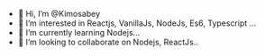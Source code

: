 - 👋 Hi, I’m @Kimosabey
- 👀 I’m interested in Reactjs, VanillaJs, NodeJs, Es6, Typescript ...
- 🌱 I’m currently learning Nodejs...
- 💞️ I’m looking to collaborate on Nodejs, ReactJs..


<!---
Kimosabey/Kimosabey is a ✨ special ✨ repository because its `README.md` (this file) appears on your GitHub profile.
You can click the Preview link to take a look at your changes.
--->
